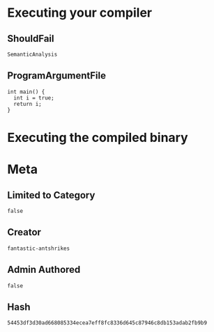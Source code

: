# Executing your compiler

## ShouldFail

```
SemanticAnalysis
```

## ProgramArgumentFile

```
int main() {
  int i = true;
  return i;
}
```

# Executing the compiled binary

# Meta

## Limited to Category

```
false
```

## Creator

```
fantastic-antshrikes
```

## Admin Authored

```
false
```

## Hash

```
54453df3d30ad668085334ecea7eff8fc8336d645c87946c8db153adab2fb9b9
```
